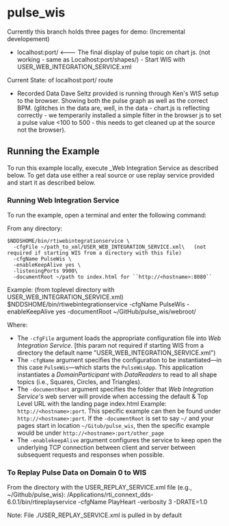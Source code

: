 # pulse_wis

Currently this branch holds three pages for demo:
(Incremental developement)

-    localhost:port/         <--- The final display of pulse topic on chart js. (not working - same as Localhost:port/shapes/) 
                                - Start WIS with USER_WEB_INTEGRATION_SERVICE.xml

Current State: of localhost:port/ route
- Recorded Data Dave Seltz provided is running through Ken's WIS setup to the browser. Showing both the pulse graph as well as the correct BPM.
  (glitches in the data are, well, in the data - chart.js is reflecting correctly - we temperarily installed a simple filter in the browser js to set a pulse value <100 to 500 - this needs to get cleaned up at the  source not the browser).

## Running the Example
To run this example locally, execute _Web Integration Service as described below.
To get data use either a real source or use replay service provided and start it 
as described below.

### Running Web Integration Service
To run the example, open a terminal and enter the following command:

From any directory:
```
$NDDSHOME/bin/rtiwebintegrationservice \
  -cfgFile ~/path_to_xml/USER_WEB_INTEGRATION_SERVICE.xml\   (not required if starting WIS from a directory with this file)
  -cfgName PulseWis \
  -enableKeepAlive yes \
  -listeningPorts 9900\
  -documentRoot ~/path to index.html for ``http://<hostname>:8080``
```
Example: (from toplevel directory with USER_WEB_INTEGRATION_SERVICE.xml)
$NDDSHOME/bin/rtiwebintegrationservice  -cfgName PulseWis  -enableKeepAlive yes -documentRoot ~/GitHub/pulse_wis/webroot/

Where:

* The ``-cfgFile`` argument loads the appropriate configuration file
into _Web Integration Service_. [this param not required if starting WIS from a directory 
the default name "USER_WEB_INTEGRATION_SERVICE.xml")
* The ``-cfgName`` argument specifies the configuration to be instantiated—in
this case ```PulseWis```—which starts the ``PulseWisApp``.
This application instantiates a _DomainParticipant_ with _DataReaders_ to read
to all shape topics (i.e., Squares, Circles, and Triangles).
* The ``-documentRoot`` argument specifies the folder that _Web
Integration Service's_ web server will provide when accessing the 
default & Top Level URL with the landing page index.html
Example: ``http://<hostname>:port``. This specific example can then be found
under ``http://<hostname>:port``. If the ``-documentRoot`` is set to say 
``~/`` and your pages start in location ``~/Gitub/pulse_wis``,  then the specific
example would be under ``http://<hostname>:port/other_page``
* The ``-enablekeepAlive`` argument configures the service to keep open the
underlying TCP connection between client and server between subsequent requests
and responses when possible.


### To Replay Pulse Data on Domain 0 to WIS
From the directory with the USER_REPLAY_SERVICE.xml file (e.g., ~/Github/pulse_wis):
 /Applications/rti_connext_dds-6.0.1/bin/rtireplayservice -cfgName PlayHeart -verbosity 3 -DRATE=1.0

 Note: File ./USER_REPLAY_SERVICE.xml is pulled in by default 

